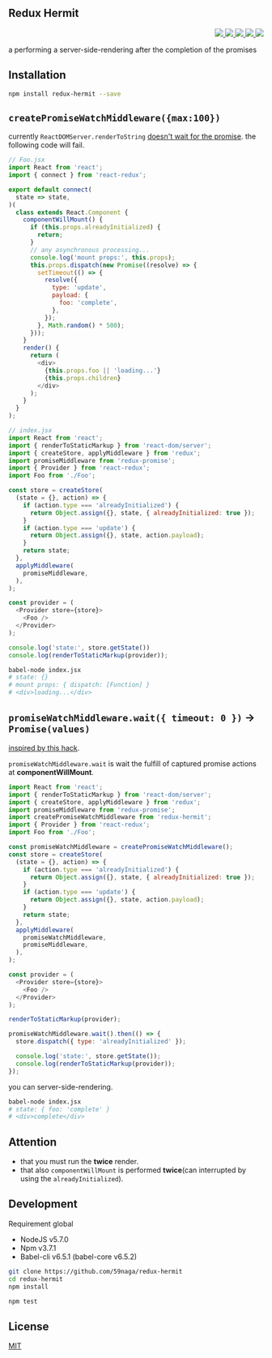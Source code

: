 Redux Hermit
---

<p align="right">
  <a href="https://npmjs.org/package/redux-hermit">
    <img src="https://img.shields.io/npm/v/redux-hermit.svg?style=flat-square">
  </a>
  <a href="https://travis-ci.org/59naga/redux-hermit">
    <img src="http://img.shields.io/travis/59naga/redux-hermit.svg?style=flat-square">
  </a>
  <a href="https://codeclimate.com/github/59naga/redux-hermit/coverage">
    <img src="https://img.shields.io/codeclimate/github/59naga/redux-hermit.svg?style=flat-square">
  </a>
  <a href="https://codeclimate.com/github/59naga/redux-hermit">
    <img src="https://img.shields.io/codeclimate/coverage/github/59naga/redux-hermit.svg?style=flat-square">
  </a>
  <a href="https://gemnasium.com/59naga/redux-hermit">
    <img src="https://img.shields.io/gemnasium/59naga/redux-hermit.svg?style=flat-square">
  </a>
</p>

a performing a server-side-rendering after the completion of the promises

Installation
---
```bash
npm install redux-hermit --save
```

`createPromiseWatchMiddleware({max:100})`
---
currently `ReactDOMServer.renderToString` [doesn't wait for the promise](https://github.com/facebook/react/issues/1739).
the following code will fail.

```js
// Foo.jsx
import React from 'react';
import { connect } from 'react-redux';

export default connect(
  state => state,
)(
  class extends React.Component {
    componentWillMount() {
      if (this.props.alreadyInitialized) {
        return;
      }
      // any asynchronous processing...
      console.log('mount props:', this.props);
      this.props.dispatch(new Promise((resolve) => {
        setTimeout(() => {
          resolve({
            type: 'update',
            payload: {
              foo: 'complete',
            },
          });
        }, Math.random() * 500);
      }));
    }
    render() {
      return (
        <div>
          {this.props.foo || 'loading...'}
          {this.props.children}
        </div>
      );
    }
  }
);
```

```js
// index.jsx
import React from 'react';
import { renderToStaticMarkup } from 'react-dom/server';
import { createStore, applyMiddleware } from 'redux';
import promiseMiddleware from 'redux-promise';
import { Provider } from 'react-redux';
import Foo from './Foo';

const store = createStore(
  (state = {}, action) => {
    if (action.type === 'alreadyInitialized') {
      return Object.assign({}, state, { alreadyInitialized: true });
    }
    if (action.type === 'update') {
      return Object.assign({}, state, action.payload);
    }
    return state;
  },
  applyMiddleware(
    promiseMiddleware,
  ),
);

const provider = (
  <Provider store={store}>
    <Foo />
  </Provider>
);

console.log('state:', store.getState())
console.log(renderToStaticMarkup(provider));
```

```bash
babel-node index.jsx
# state: {}
# mount props: { dispatch: [Function] }
# <div>loading...</div>
```

`promiseWatchMiddleware.wait({ timeout: 0 })` -> `Promise(values)`
---

[inspired by this hack](https://github.com/facebook/react/issues/1739#issuecomment-187328724).

`promiseWatchMiddleware.wait` is wait the fulfill of captured promise actions at __componentWillMount__.

```js
import React from 'react';
import { renderToStaticMarkup } from 'react-dom/server';
import { createStore, applyMiddleware } from 'redux';
import promiseMiddleware from 'redux-promise';
import createPromiseWatchMiddleware from 'redux-hermit';
import { Provider } from 'react-redux';
import Foo from './Foo';

const promiseWatchMiddleware = createPromiseWatchMiddleware();
const store = createStore(
  (state = {}, action) => {
    if (action.type === 'alreadyInitialized') {
      return Object.assign({}, state, { alreadyInitialized: true });
    }
    if (action.type === 'update') {
      return Object.assign({}, state, action.payload);
    }
    return state;
  },
  applyMiddleware(
    promiseWatchMiddleware,
    promiseMiddleware,
  ),
);

const provider = (
  <Provider store={store}>
    <Foo />
  </Provider>
);

renderToStaticMarkup(provider);

promiseWatchMiddleware.wait().then(() => {
  store.dispatch({ type: 'alreadyInitialized' });

  console.log('state:', store.getState());
  console.log(renderToStaticMarkup(provider));
});
```

you can server-side-rendering.

```bash
babel-node index.jsx
# state: { foo: 'complete' }
# <div>complete</div>
```

## Attention

* that you must run the __twice__ render.
* that also `componentWillMount` is performed __twice__(can interrupted by using the `alreadyInitialized`).

Development
---
Requirement global
* NodeJS v5.7.0
* Npm v3.7.1
* Babel-cli v6.5.1 (babel-core v6.5.2)

```bash
git clone https://github.com/59naga/redux-hermit
cd redux-hermit
npm install

npm test
```

License
---
[MIT](http://59naga.mit-license.org/)
